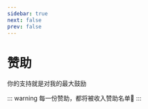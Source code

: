 ```yaml
---
sidebar: true
next: false
prev: false
---
```


# 赞助

你的支持就是对我的最大鼓励

::: warning 每一份赞助，都将被收入赞助名单🧡
:::
